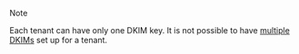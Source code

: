 <!-- markdownlint-disable-file MD041 -->
> [!NOTE]
> Each tenant can have only one DKIM key. It is not possible to have [multiple DKIMs][1] set up for a tenant.

<!-- Referenced links -->
[1]: ../dkim/multiple-dkim-records.md

